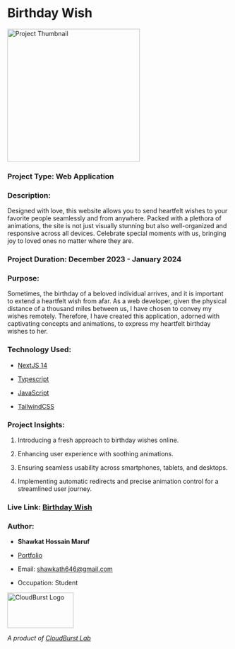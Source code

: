 

# Birthday Wish

<img src="https://github.com/shawkath646/birthday-wish/blob/main/src/app/opengraph-image.png?raw=true" alt="Project Thumbnail" height="300">
  

### Project Type: Web Application

### Description:

Designed with love, this website allows you to send heartfelt wishes to your favorite people seamlessly and from anywhere. Packed with a plethora of animations, the site is not just visually stunning but also well-organized and responsive across all devices. Celebrate special moments with us, bringing joy to loved ones no matter where they are.


### Project Duration: December 2023 - January 2024

### Purpose:

Sometimes, the birthday of a beloved individual arrives, and it is important to extend a heartfelt wish from afar. As a web developer, given the physical distance of a thousand miles between us, I have chosen to convey my wishes remotely. Therefore, I have created this application, adorned with captivating concepts and animations, to express my heartfelt birthday wishes to her.
  
### Technology Used:

- [NextJS 14](https://nextjs.org/)

- [Typescript](https://www.typescriptlang.org/)

- [JavaScript](https://developer.mozilla.org/en-US/docs/Web/JavaScript)

- [TailwindCSS](https://tailwindcss.com/)
  

### Project Insights:

1. Introducing a fresh approach to birthday wishes online.

2. Enhancing user experience with soothing animations.

3. Ensuring seamless usability across smartphones, tablets, and desktops.

4. Implementing automatic redirects and precise animation control for a streamlined user journey.


### Live Link: [Birthday Wish](https://birthday-wish-eight.vercel.app/)
  

### Author:

-  **Shawkat Hossain Maruf**

- [Portfolio](https://sh-portfolio-maker.vercel.app/p/shawkath646)

- Email: shawkath646@gmail.com

- Occupation: Student

<img  src="https://storage.googleapis.com/sh-cloudburst-labs.appspot.com/cloudburst_lab_logo_transparent.png?GoogleAccessId=firebase-adminsdk-lf84z%40sh-cloudburst-labs.iam.gserviceaccount.com&Expires=4863727974&Signature=B1G9adLuRnjVIxGHoh3dyMVtGsR00KdmatEJRzKpMHPDjgsUX%2Bi9VftAz71puzbFmFsC5xP%2FHZFcBKQ7NBfJbkQzhiuywJMBmOSJlsn7mNfLgZlEsU5ReaNaMXDF6y3W65YeR76u2XBiQjAvVNl%2FEIvMvgbanNJWoDULrxF1OgeF1q8O270oT05ZfzIytLpi7c%2BbBIv6OtmzeUHNa0KJaTX0QPcdesQKFL0pQpaQPncdk6iQtOCOUafgKfQregHwn9iOo1iW1SM4sLw92uJURvLWimyq8JUWjc8J8AXyActsuwQs9IRQz5%2BUjc4k5zVwIS4fQDODvN8t97FDR2Sg7g%3D%3D"  alt="CloudBurst Logo"  height="80" width="150">

*A product of [CloudBurst Lab](https://cloudburstlab.vercel.app)*